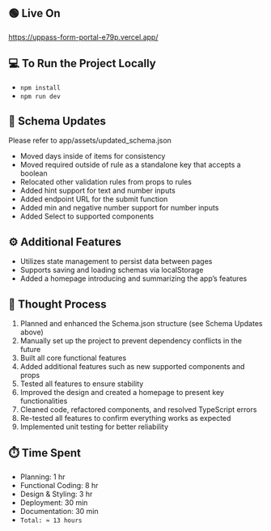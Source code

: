 ## 🟢 Live On
https://uppass-form-portal-e79p.vercel.app/

## 💻 To Run the Project Locally
- `npm install`
- `npm run dev`

## 🧩 Schema Updates
Please refer to app/assets/updated_schema.json
- Moved days inside of items for consistency
- Moved required outside of rule as a standalone key that accepts a boolean
- Relocated other validation rules from props to rules
- Added hint support for text and number inputs
- Added endpoint URL for the submit function
- Added min and negative number support for number inputs
- Added Select to supported components
  

## ⚙️ Additional Features
- Utilizes state management to persist data between pages
- Supports saving and loading schemas via localStorage
- Added a homepage introducing and summarizing the app’s features

## 🧠 Thought Process
1. Planned and enhanced the Schema.json structure (see Schema Updates above)
2. Manually set up the project to prevent dependency conflicts in the future
3. Built all core functional features
4. Added additional features such as new supported components and props
5. Tested all features to ensure stability
6. Improved the design and created a homepage to present key functionalities
7. Cleaned code, refactored components, and resolved TypeScript errors
8. Re-tested all features to confirm everything works as expected
9. Implemented unit testing for better reliability

## ⏱️ Time Spent
- Planning: 1 hr
- Functional Coding: 8 hr
- Design & Styling: 3 hr
- Deployment: 30 min
- Documentation: 30 min
- ``Total: ≈ 13 hours``

